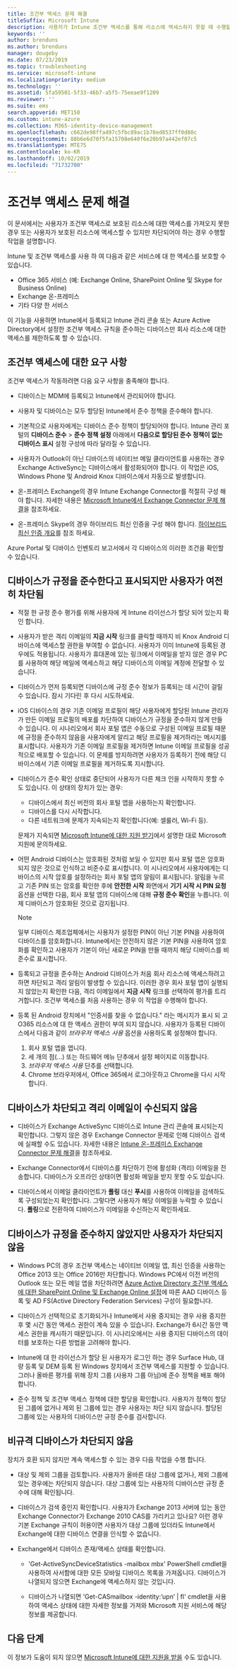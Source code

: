 ```yaml
---
title: 조건부 액세스 문제 해결
titleSuffix: Microsoft Intune
description: 사용자가 Intune 조건부 액세스를 통해 리소스에 액세스하지 못할 때 수행할 작업입니다.
keywords: ''
author: brenduns
ms.author: brenduns
manager: dougeby
ms.date: 07/23/2019
ms.topic: troubleshooting
ms.service: microsoft-intune
ms.localizationpriority: medium
ms.technology: ''
ms.assetid: 5fa59501-5f33-46b7-a5f5-75eeae9f1209
ms.reviewer: ''
ms.suite: ems
search.appverid: MET150
ms.custom: intune-azure
ms.collection: M365-identity-device-management
ms.openlocfilehash: c662de98ffa497c5fbc89ac1b78ed8537ff0d80c
ms.sourcegitcommit: 88b6e6d70f5fa15708e640f6e20b97a442ef07c5
ms.translationtype: MTE75
ms.contentlocale: ko-KR
ms.lasthandoff: 10/02/2019
ms.locfileid: "71732700"
---
```

# <a name="troubleshoot-conditional-access"></a>조건부 액세스 문제 해결
이 문서에서는 사용자가 조건부 액세스로 보호된 리소스에 대한 액세스를 가져오지 못한 경우 또는 사용자가 보호된 리소스에 액세스할 수 있지만 차단되어야 하는 경우 수행할 작업을 설명합니다.

Intune 및 조건부 액세스를 사용 하 여 다음과 같은 서비스에 대 한 액세스를 보호할 수 있습니다.
- Office 365 서비스 (예: Exchange Online, SharePoint Online 및 Skype for Business Online)
- Exchange 온-프레미스
- 기타 다양 한 서비스

이 기능을 사용하면 Intune에서 등록되고 Intune 관리 콘솔 또는 Azure Active Directory에서 설정한 조건부 액세스 규칙을 준수하는 디바이스만 회사 리소스에 대한 액세스를 제한하도록 할 수 있습니다. 

## <a name="requirements-for-conditional-access"></a>조건부 액세스에 대한 요구 사항

조건부 액세스가 작동하려면 다음 요구 사항을 충족해야 합니다.

- 디바이스는 MDM에 등록되고 Intune에서 관리되어야 합니다.

- 사용자 및 디바이스는 모두 할당된 Intune에서 준수 정책을 준수해야 합니다.

- 기본적으로 사용자에게는 디바이스 준수 정책이 할당되어야 합니다. Intune 관리 포털의 **디바이스 준수** > **준수 정책 설정** 아래에서 **다음으로 할당된 준수 정책이 없는 디바이스 표시** 설정 구성에 따라 달라질 수 있습니다.

- 사용자가 Outlook이 아닌 디바이스의 네이티브 메일 클라이언트를 사용하는 경우 Exchange ActiveSync는 디바이스에서 활성화되어야 합니다. 이 작업은 iOS, Windows Phone 및 Android Knox 디바이스에서 자동으로 발생합니다.

- 온-프레미스 Exchange의 경우 Intune Exchange Connector를 적절히 구성 해야 합니다. 자세한 내용은 [Microsoft Intune에서 Exchange Connector 문제 해결](troubleshoot-exchange-connector.md)을 참조하세요.

- 온-프레미스 Skype의 경우 하이브리드 최신 인증을 구성 해야 합니다. [하이브리드 최신 인증 개요](https://docs.microsoft.com/office365/enterprise/hybrid-modern-auth-overview)를 참조 하세요.

Azure Portal 및 디바이스 인벤토리 보고서에서 각 디바이스의 이러한 조건을 확인할 수 있습니다.

## <a name="devices-appear-compliant-but-users-are-still-blocked"></a>디바이스가 규정을 준수한다고 표시되지만 사용자가 여전히 차단됨

- 적절 한 규정 준수 평가를 위해 사용자에 게 Intune 라이선스가 할당 되어 있는지 확인 합니다.

- 사용자가 받은 격리 이메일의 **지금 시작** 링크를 클릭할 때까지 비 Knox Android 디바이스에 액세스할 권한을 부여할 수 없습니다. 사용자가 이미 Intune에 등록된 경우에도 적용됩니다. 사용자가 휴대폰에 있는 링크에서 이메일을 받지 않은 경우 PC를 사용하여 해당 메일에 액세스하고 해당 디바이스의 이메일 계정에 전달할 수 있습니다.

- 디바이스가 먼저 등록되면 디바이스에 규정 준수 정보가 등록되는 데 시간이 걸릴 수 있습니다. 잠시 기다린 후 다시 시도하세요.

- iOS 디바이스의 경우 기존 이메일 프로필이 해당 사용자에게 할당된 Intune 관리자가 만든 이메일 프로필의 배포를 차단하여 디바이스가 규정을 준수하지 않게 만들 수 있습니다. 이 시나리오에서 회사 포털 앱은 수동으로 구성된 이메일 프로필 때문에 규정을 준수하지 않음을 사용자에게 알리고 해당 프로필을 제거하라는 메시지를 표시합니다. 사용자가 기존 이메일 프로필을 제거하면 Intune 이메일 프로필을 성공적으로 배포할 수 있습니다. 이 문제를 방지하려면 사용자가 등록하기 전에 해당 디바이스에서 기존 이메일 프로필을 제거하도록 지시합니다.

- 디바이스가 준수 확인 상태로 중단되어 사용자가 다른 체크 인을 시작하지 못할 수도 있습니다. 이 상태의 장치가 있는 경우:
  - 디바이스에서 최신 버전의 회사 포털 앱을 사용하는지 확인합니다.
  - 디바이스를 다시 시작합니다.
  - 다른 네트워크에 문제가 지속되는지 확인합니다(예: 셀룰러, Wi-Fi 등).

  문제가 지속되면 [Microsoft Intune에 대한 지원 받기](../fundamentals/get-support.md)에서 설명한 대로 Microsoft 지원에 문의하세요.

- 어떤 Android 디바이스는 암호화된 것처럼 보일 수 있지만 회사 포털 앱은 암호화되지 않은 것으로 인식하고 비준수로 표시합니다. 이 시나리오에서 사용자에게는 디바이스의 시작 암호를 설정하라는 회사 포털 앱의 알림이 표시됩니다. 알림을 누르고 기존 PIN 또는 암호를 확인한 후에 **안전한 시작** 화면에서 **기기 시작 시 PIN 요청** 옵션을 선택한 다음, 회사 포털 앱의 디바이스에 대해 **규정 준수 확인**을 누릅니다. 이제 디바이스가 암호화된 것으로 감지됩니다. 

  > [!NOTE]
  > 일부 디바이스 제조업체에서는 사용자가 설정한 PIN이 아닌 기본 PIN을 사용하여 디바이스를 암호화합니다. Intune에서는 안전하지 않은 기본 PIN을 사용하여 암호화를 확인하고 사용자가 기본이 아닌 새로운 PIN을 만들 때까지 해당 디바이스를 비준수로 표시합니다.

- 등록되고 규정을 준수하는 Android 디바이스가 처음 회사 리소스에 액세스하려고 하면 차단되고 격리 알림이 발생할 수 있습니다. 이러한 경우 회사 포털 앱이 실행되지 않았는지 확인한 다음, 격리 이메일에서 **지금 시작** 링크를 선택하여 평가를 트리거합니다. 조건부 액세스를 처음 사용하는 경우 이 작업을 수행해야 합니다.

- 등록 된 Android 장치에서 "인증서를 찾을 수 없습니다." 라는 메시지가 표시 되 고 O365 리소스에 대 한 액세스 권한이 부여 되지 않습니다. 사용자가 등록된 디바이스에서 다음과 같이 *브라우저 액세스 사용* 옵션을 사용하도록 설정해야 합니다.
  1. 회사 포털 앱을 엽니다.
  2. 세 개의 점(...) 또는 하드웨어 메뉴 단추에서 설정 페이지로 이동합니다.
  3. *브라우저 액세스 사용* 단추를 선택합니다.
  4. Chrome 브라우저에서, Office 365에서 로그아웃하고 Chrome을 다시 시작합니다.  


## <a name="devices-are-blocked-and-no-quarantine-email-is-received"></a>디바이스가 차단되고 격리 이메일이 수신되지 않음

- 디바이스가 Exchange ActiveSync 디바이스로 Intune 관리 콘솔에 표시되는지 확인합니다. 그렇지 않은 경우 Exchange Connector 문제로 인해 디바이스 검색에 실패할 수도 있습니다. 자세한 내용은 [Intune 온-프레미스 Exchange Connector 문제 해결](troubleshoot-exchange-connector.md)을 참조하세요.

- Exchange Connector에서 디바이스를 차단하기 전에 활성화 (격리) 이메일을 전송합니다. 디바이스가 오프라인 상태이면 활성화 메일을 받지 못할 수도 있습니다. 

- 디바이스에서 이메일 클라이언트가 **폴링** 대신 **푸시**를 사용하여 이메일을 검색하도록 구성되었는지 확인합니다. 그렇다면 사용자가 해당 이메일을 누락할 수 있습니다. **폴링**으로 전환하여 디바이스가 이메일을 수신하는지 확인하세요.

## <a name="devices-are-noncompliant-but-users-are-not-blocked"></a>디바이스가 규정을 준수하지 않았지만 사용자가 차단되지 않음

- Windows PC의 경우 조건부 액세스는 네이티브 이메일 앱, 최신 인증을 사용하는 Office 2013 또는 Office 2016만 차단합니다. Windows PC에서 이전 버전의 Outlook 또는 모든 메일 앱을 차단하려면 [Azure Active Directory 조건부 액세스에 대한 SharePoint Online 및 Exchange Online 설정](https://docs.microsoft.com/azure/active-directory/active-directory-conditional-access-no-modern-authentication)에 따른 AAD 디바이스 등록 및 AD FS(Active Directory Federation Services) 구성이 필요합니다.

- 디바이스가 선택적으로 초기화되거나 Intune에서 사용 중지되는 경우 사용 중지한 후 몇 시간 동안 액세스 권한이 계속 있을 수 있습니다. Exchange가 6시간 동안 액세스 권한을 캐시하기 때문입니다. 이 시나리오에서는 사용 중지된 디바이스의 데이터를 보호하는 다른 방법을 고려해야 합니다.

- Intune에 대 한 라이선스가 할당 된 사용자가 로그인 하는 경우 Surface Hub, 대량 등록 및 DEM 등록 된 Windows 장치에서 조건부 액세스를 지원할 수 있습니다. 그러나 올바른 평가를 위해 장치 그룹 (사용자 그룹 아님)에 준수 정책을 배포 해야 합니다.

- 준수 정책 및 조건부 액세스 정책에 대한 할당을 확인합니다. 사용자가 정책이 할당 된 그룹에 없거나 제외 된 그룹에 있는 경우 사용자는 차단 되지 않습니다. 할당된 그룹에 있는 사용자의 디바이스만 규정 준수를 검사합니다.

## <a name="noncompliant-device-is-not-blocked"></a>비규격 디바이스가 차단되지 않음

장치가 호환 되지 않지만 계속 액세스할 수 있는 경우 다음 작업을 수행 합니다.

- 대상 및 제외 그룹을 검토합니다. 사용자가 올바른 대상 그룹에 없거나, 제외 그룹에 있는 경우에는 차단되지 않습니다. 대상 그룹에 있는 사용자의 디바이스만 규정 준수에 대해 확인됩니다.

- 디바이스가 검색 중인지 확인합니다. 사용자가 Exchange 2013 서버에 있는 동안 Exchange Connector가 Exchange 2010 CAS를 가리키고 있나요? 이런 경우 기본 Exchange 규칙이 허용이면 사용자가 대상 그룹에 있더라도 Intune에서 Exchange에 대한 디바이스 연결을 인식할 수 없습니다.

- Exchange에서 디바이스 존재/액세스 상태를 확인합니다.
  - 'Get-ActiveSyncDeviceStatistics -mailbox mbx' PowerShell cmdlet을 사용하여 사서함에 대한 모든 모바일 디바이스 목록을 가져옵니다. 디바이스가 나열되지 않으면 Exchange에 액세스하지 않는 것입니다.
  
  - 디바이스가 나열되면 'Get-CASmailbox -identity:’upn’ | fl' cmdlet을 사용하여 액세스 상태에 대한 자세한 정보를 가져와 Microsoft 지원 서비스에 해당 정보를 제공합니다.

## <a name="next-steps"></a>다음 단계
이 정보가 도움이 되지 않으면 [Microsoft Intune에 대한 지원을 받을](../fundamentals/get-support.md) 수도 있습니다.
